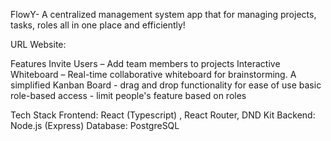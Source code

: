 FlowY- A centralized management system app that for managing projects, tasks, roles all in one place and efficiently!

URL Website: 


Features
Invite Users – Add team members to projects
Interactive Whiteboard – Real-time collaborative whiteboard for brainstorming.
A simplified Kanban Board - drag and drop functionality for ease of use 
basic role-based access - limit people's feature based on roles

Tech Stack
Frontend: React (Typescript) , React Router, DND Kit
Backend: Node.js (Express)
Database: PostgreSQL


